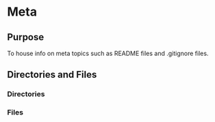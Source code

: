# Meta

## Purpose

To house info on meta topics such as README files and .gitignore files.

## Directories and Files

### Directories

### Files
